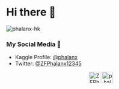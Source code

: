 <h1 >Hi there 👋</h1>

<p align="left"> <img src="https://komarev.com/ghpvc/?username=phalanx-hk" alt="phalanx-hk" /> </p>

### My Social Media 💬
- Kaggle Profile: [@phalanx](https://www.kaggle.com/phalanx)
- Twitter: [@ZFPhalanx12345](https://twitter.com/ZFPhalanx12345)

<p align="center">
<a href="https://twitter.com/ZFPhalanx12345" target="blank"><img align="center" src="https://cdn.jsdelivr.net/npm/simple-icons@3.0.1/icons/twitter.svg" alt="ZFPhalanx" height="30" width="30" /></a>
<a href="https://www.kaggle.com/phalanx" target="blank"><img align="center" src="https://cdn.jsdelivr.net/npm/simple-icons@3.0.1/icons/kaggle.svg" alt="phalanx" height="30" width="30" /></a>
</p>
